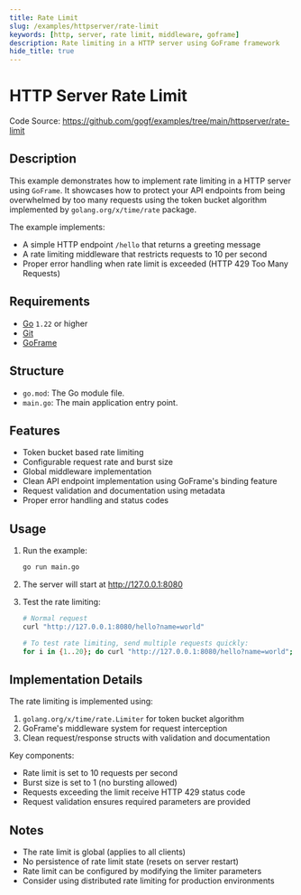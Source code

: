 ```yaml
---
title: Rate Limit
slug: /examples/httpserver/rate-limit
keywords: [http, server, rate limit, middleware, goframe]
description: Rate limiting in a HTTP server using GoFrame framework
hide_title: true
---
```


# HTTP Server Rate Limit

Code Source: https://github.com/gogf/examples/tree/main/httpserver/rate-limit



## Description

This example demonstrates how to implement rate limiting in a HTTP server using `GoFrame`. It showcases how to protect your API endpoints from being overwhelmed by too many requests using the token bucket algorithm implemented by `golang.org/x/time/rate` package.

The example implements:
- A simple HTTP endpoint `/hello` that returns a greeting message
- A rate limiting middleware that restricts requests to 10 per second
- Proper error handling when rate limit is exceeded (HTTP 429 Too Many Requests)

## Requirements

- [Go](https://golang.org/dl/) `1.22` or higher
- [Git](https://git-scm.com/downloads)
- [GoFrame](https://goframe.org)

## Structure

- `go.mod`: The Go module file.
- `main.go`: The main application entry point.

## Features

- Token bucket based rate limiting
- Configurable request rate and burst size
- Global middleware implementation
- Clean API endpoint implementation using GoFrame's binding feature
- Request validation and documentation using metadata
- Proper error handling and status codes

## Usage

1. Run the example:
   ```bash
   go run main.go
   ```

2. The server will start at http://127.0.0.1:8080

3. Test the rate limiting:
   ```bash
   # Normal request
   curl "http://127.0.0.1:8080/hello?name=world"
   
   # To test rate limiting, send multiple requests quickly:
   for i in {1..20}; do curl "http://127.0.0.1:8080/hello?name=world"; done
   ```

## Implementation Details

The rate limiting is implemented using:
1. `golang.org/x/time/rate.Limiter` for token bucket algorithm
2. GoFrame's middleware system for request interception
3. Clean request/response structs with validation and documentation

Key components:
- Rate limit is set to 10 requests per second
- Burst size is set to 1 (no bursting allowed)
- Requests exceeding the limit receive HTTP 429 status code
- Request validation ensures required parameters are provided

## Notes

- The rate limit is global (applies to all clients)
- No persistence of rate limit state (resets on server restart)
- Rate limit can be configured by modifying the limiter parameters
- Consider using distributed rate limiting for production environments

